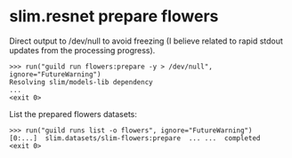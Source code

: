 # slim.resnet prepare flowers

Direct output to /dev/null to avoid freezing (I believe related to
rapid stdout updates from the processing progress).

    >>> run("guild run flowers:prepare -y > /dev/null", ignore="FutureWarning")
    Resolving slim/models-lib dependency
    ...
    <exit 0>

List the prepared flowers datasets:

    >>> run("guild runs list -o flowers", ignore="FutureWarning")
    [0:...]  slim.datasets/slim-flowers:prepare  ... ...  completed
    <exit 0>
